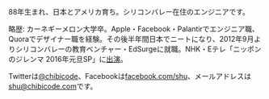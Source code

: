 88年生まれ、日本とアメリカ育ち。シリコンバレー在住のエンジニアです。

略歴: カーネギーメロン大学卒。Apple・Facebook・Palantirでエンジニア職、Quoraでデザイナー職を経験。その後半年間日本でニートになり、2012年9月よりシリコンバレーの教育ベンチャー・EdSurgeに就職。NHK・Eテレ「ニッポンのジレンマ 2016年元旦SP」に[出演](https://twitter.com/chibicode/status/675849643452841984)。

Twitterは[@chibicode](http://twitter.com/chibicode)、Facebookは[facebook.com/shu](http://facebook.com/shu)、メールアドレスは[shu@chibicode.com](mailto:shu@chibicode.com)です。
